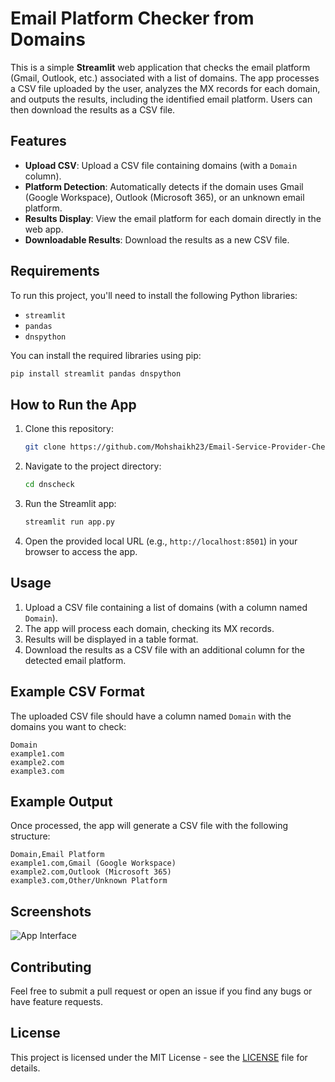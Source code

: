 # Email Platform Checker from Domains

This is a simple **Streamlit** web application that checks the email platform (Gmail, Outlook, etc.) associated with a list of domains. The app processes a CSV file uploaded by the user, analyzes the MX records for each domain, and outputs the results, including the identified email platform. Users can then download the results as a CSV file.

## Features

- **Upload CSV**: Upload a CSV file containing domains (with a `Domain` column).
- **Platform Detection**: Automatically detects if the domain uses Gmail (Google Workspace), Outlook (Microsoft 365), or an unknown email platform.
- **Results Display**: View the email platform for each domain directly in the web app.
- **Downloadable Results**: Download the results as a new CSV file.

## Requirements

To run this project, you'll need to install the following Python libraries:

- `streamlit`
- `pandas`
- `dnspython`

You can install the required libraries using pip:

```bash
pip install streamlit pandas dnspython
```

## How to Run the App

1. Clone this repository:

   ```bash
   git clone https://github.com/Mohshaikh23/Email-Service-Provider-Checker-.git
   ```

2. Navigate to the project directory:

   ```bash
   cd dnscheck
   ```

3. Run the Streamlit app:

   ```bash
   streamlit run app.py
   ```

4. Open the provided local URL (e.g., `http://localhost:8501`) in your browser to access the app.

## Usage

1. Upload a CSV file containing a list of domains (with a column named `Domain`).
2. The app will process each domain, checking its MX records.
3. Results will be displayed in a table format.
4. Download the results as a CSV file with an additional column for the detected email platform.

## Example CSV Format

The uploaded CSV file should have a column named `Domain` with the domains you want to check:

```csv
Domain
example1.com
example2.com
example3.com
```

## Example Output

Once processed, the app will generate a CSV file with the following structure:

```csv
Domain,Email Platform
example1.com,Gmail (Google Workspace)
example2.com,Outlook (Microsoft 365)
example3.com,Other/Unknown Platform
```

## Screenshots

![App Interface](screenshots/app-interface.png)

## Contributing

Feel free to submit a pull request or open an issue if you find any bugs or have feature requests.

## License

This project is licensed under the MIT License - see the [LICENSE](LICENSE) file for details.
